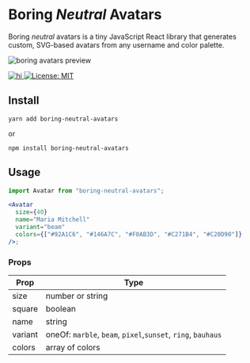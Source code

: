 
# Boring *Neutral* Avatars

Boring *neutral* avatars is a tiny JavaScript React library that generates custom, SVG-based avatars from any username and color palette.

![boring avatars preview](https://github.com/henry-burgess/boring-neutral-avatars/blob/master/public/boring-neutral-avatars-preview.png?raw=true)

<a href="https://www.npmjs.com/package/boring-neutral-avatars">

![hi](https://badgen.net/npm/v/boring-neutral-avatars)
[![License: MIT](https://img.shields.io/badge/License-MIT-yellow.svg)](https://opensource.org/licenses/MIT)

</a>

## Install

```
yarn add boring-neutral-avatars
```

or

```
npm install boring-neutral-avatars
```

## Usage

```jsx
import Avatar from "boring-neutral-avatars";

<Avatar
  size={40}
  name="Maria Mitchell"
  variant="beam"
  colors={["#92A1C6", "#146A7C", "#F0AB3D", "#C271B4", "#C20D90"]}
/>;
```

### Props

| Prop    | Type                                                         |
| ------- | ------------------------------------------------------------ |
| size    | number or string                                             |
| square  | boolean                                                      |
| name    | string                                                       |
| variant | oneOf: `marble`, `beam`, `pixel`,`sunset`, `ring`, `bauhaus` |
| colors  | array of colors                                              |
